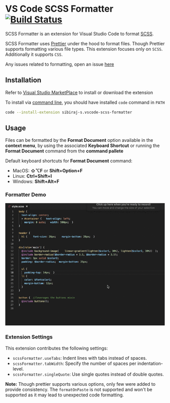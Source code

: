 # VS Code SCSS Formatter [![Build Status](https://travis-ci.com/sibiraj-s/vscode-scss-formatter.svg?branch=master)](https://travis-ci.com/sibiraj-s/vscode-scss-formatter)

SCSS Formatter is an extension for Visual Studio Code to format [SCSS](https://sass-lang.com/).

SCSS Formatter uses [Prettier](https://github.com/prettier/prettier) under the hood to format files. Though Prettier supports formatting various file types. This extension focuses only on `SCSS`. Additionally it supports `CSS`. 

Any issues related to formatting, open an issue [here](https://github.com/prettier/prettier/issues)

## Installation

Refer to [Visual Studio MarketPlace](https://marketplace.visualstudio.com/items?itemName=sibiraj-s.vscode-scss-formatter) to install or download the extension

To install via [command line](https://code.visualstudio.com/docs/editor/command-line), you should have installed `code` command in `PATH`

```bash
code --install-extension sibiraj-s.vscode-scss-formatter
```

## Usage

Files can be formatted by the **Format Document** option available in the **context menu**, by using the associated **Keyboard Shortcut** or running the **Format Document** command from the **command pallete**

Default keyboard shortcuts for **Format Document** command:

* MacOS: **⇧⌥F** or **Shift+Option+F**
* Linux: **Ctrl+Shift+I**
* Windows: **Shift+Alt+F**

### Formatter Demo

![SCSS Formatter Demo](assets/scss-format.gif)

### Extension Settings

This extension contributes the following settings:

* `scssFormatter.useTabs`: Indent lines with tabs instead of spaces.
* `scssFormatter.tabWidth`: Specify the number of spaces per indentation-level.
* `scssFormatter.singleQuote`: Use single quotes instead of double quotes.

**Note:** Though prettier supports various options, only few were added to provide consistency. The `formatOnPaste` is not supported and won't be supported as it may lead to unexpected code formatting.
